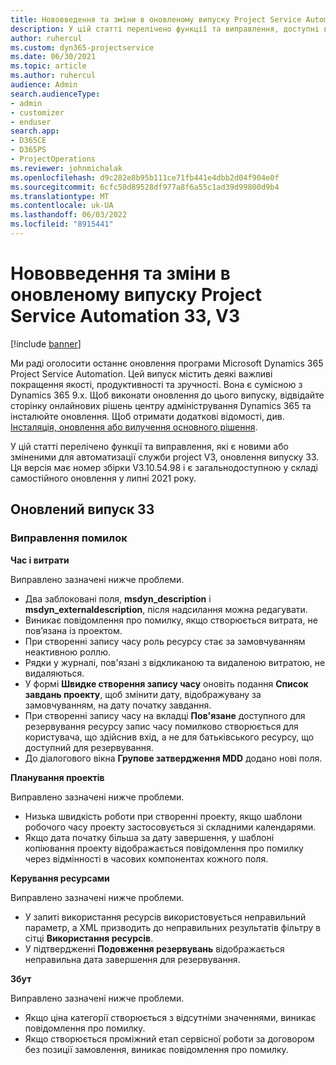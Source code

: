 ```yaml
---
title: Нововведення та зміни в оновленому випуску Project Service Automation 33, V3
description: У цій статті перелічено функції та виправлення, доступні в project служби автоматизації оновлення реліз 33, V3.
author: ruhercul
ms.custom: dyn365-projectservice
ms.date: 06/30/2021
ms.topic: article
ms.author: ruhercul
audience: Admin
search.audienceType:
- admin
- customizer
- enduser
search.app:
- D365CE
- D365PS
- ProjectOperations
ms.reviewer: johnmichalak
ms.openlocfilehash: d9c282e8b95b111ce71fb441e4dbb2d04f904e0f
ms.sourcegitcommit: 6cfc50d89528df977a8f6a55c1ad39d99800d9b4
ms.translationtype: MT
ms.contentlocale: uk-UA
ms.lasthandoff: 06/03/2022
ms.locfileid: "8915441"
---
```

# <a name="whats-new-or-changed-in-project-service-automation-update-release-33-v3"></a>Нововведення та зміни в оновленому випуску Project Service Automation 33, V3

[!include [banner](../includes/psa-now-project-operations.md)]

Ми раді оголосити останнє оновлення програми Microsoft Dynamics 365 Project Service Automation. Цей випуск містить деякі важливі покращення якості, продуктивності та зручності. Вона є сумісною з Dynamics 365 9.x. Щоб виконати оновлення до цього випуску, відвідайте сторінку онлайнових рішень центру адміністрування Dynamics 365 та інсталюйте оновлення. Щоб отримати додаткові відомості, див. [Інсталяція, оновлення або вилучення основного рішення](/power-platform/admin/install-remove-preferred-solution).

У цій статті перелічено функції та виправлення, які є новими або зміненими для автоматизації служби project V3, оновлення випуску 33. Ця версія має номер збірки V3.10.54.98 і є загальнодоступною у складі самостійного оновлення у липні 2021 року.

## <a name="update-release-33"></a>Оновлений випуск 33

### <a name="bug-fixes"></a>Виправлення помилок

**Час і витрати**

Виправлено зазначені нижче проблеми.

- Два заблоковані поля, **msdyn_description** і **msdyn_externaldescription**, після надсилання можна редагувати.
- Виникає повідомлення про помилку, якщо створюється витрата, не пов’язана із проектом.
- При створенні запису часу роль ресурсу стає за замовчуванням неактивною роллю.
- Рядки у журналі, пов'язані з відкликаною та видаленою витратою, не видаляються.
- У формі **Швидке створення запису часу** оновіть подання **Список завдань проекту**, щоб змінити дату, відображувану за замовчуванням, на дату початку завдання.
- При створенні запису часу на вкладці **Пов'язане** доступного для резервування ресурсу запис часу помилково створюється для користувача, що здійснив вхід, а не для батьківського ресурсу, що доступний для резервування.
- До діалогового вікна **Групове затвердження MDD** додано нові поля.

**Планування проектів**

Виправлено зазначені нижче проблеми.
- Низька швидкість роботи при створенні проекту, якщо шаблони робочого часу проекту застосовується зі складними календарями.
- Якщо дата початку більша за дату завершення, у шаблоні копіювання проекту відображається повідомлення про помилку через відмінності в часових компонентах кожного поля.

**Керування ресурсами**

Виправлено зазначені нижче проблеми.
- У запиті використання ресурсів використовується неправильний параметр, а XML призводить до неправильних результатів фільтру в сітці **Використання ресурсів**.
- У підтвердженні **Подовження резервувань** відображається неправильна дата завершення для резервування.

**Збут**

Виправлено зазначені нижче проблеми.
- Якщо ціна категорії створюється з відсутніми значеннями, виникає повідомлення про помилку.
- Якщо створюється проміжний етап сервісної роботи за договором без позиції замовлення, виникає повідомлення про помилку.
